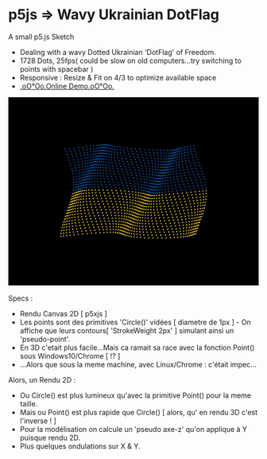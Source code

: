 # p5js => Wavy Ukrainian DotFlag

A small p5.js Sketch
+ Dealing with a wavy Dotted Ukrainian 'DotFlag' of Freedom.
+ 1728 Dots, 25fps( could be slow on old computers...try switching to points with spacebar )
+ Responsive : Resize & Fit on 4/3 to optimize available space
+ [.oO°Oo.Online Demo.oO°Oo.](https://captainfurax.github.io/p5js-Wavy-DotFlag/)

![DotFlag](https://github.com/CaptainFurax/p5js-Wavy-DotFlag/blob/main/WavyFlag.jpg)

Specs : 
+ Rendu Canvas 2D [ p5xjs ]
+ Les points sont des primitives 'Circle()' vidées [ diametre de 1px ] - On affiche que leurs contours[ 'StrokeWeight 2px' ] simulant ainsi un 'pseudo-point'.
+ En 3D c'etait plus facile...Mais ca ramait sa race avec la fonction Point() sous Windows10/Chrome [ !? ]
+ ...Alors que sous la meme machine, avec Linux/Chrome : c'était impec...

Alors, un Rendu 2D :
+ Ou Circle() est plus lumineux qu'avec la primitive Point() pour la meme taille.
+ Mais ou Point() est plus rapide que Circle() [ alors, qu'  en rendu 3D c'est l'inverse ! ]
+ Pour la modélisation on calcule un 'pseudo axe-z' qu'on applique à Y puisque rendu 2D.
+ Plus quelques ondulations sur X & Y.






